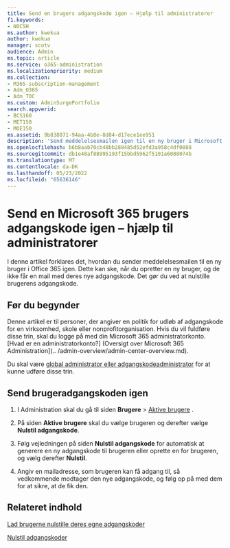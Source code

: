 ```yaml
---
title: Send en brugers adgangskode igen – Hjælp til administratorer
f1.keywords:
- NOCSH
ms.author: kwekua
author: kwekua
manager: scotv
audience: Admin
ms.topic: article
ms.service: o365-administration
ms.localizationpriority: medium
ms.collection:
- M365-subscription-management
- Adm_O365
- Adm_TOC
ms.custom: AdminSurgePortfolio
search.appverid:
- BCS160
- MET150
- MOE150
ms.assetid: 9b838071-94aa-4b8e-8d84-d17ece1ee951
description: 'Send meddelelsesmailen igen til en ny bruger i Microsoft 365 ved at nulstille brugerens adgangskode, hvis brugeren ikke fik den oprindelige mail med den nye adgangskode. '
ms.openlocfilehash: b6b8aab70cb48bb288485d52efd3a958c4df0888
ms.sourcegitcommit: db1e48af88995193f15bbd5962f5101a6088074b
ms.translationtype: MT
ms.contentlocale: da-DK
ms.lasthandoff: 05/23/2022
ms.locfileid: "65636146"
---
```

# <a name="resend-a-microsoft-365-users-password---admin-help"></a>Send en Microsoft 365 brugers adgangskode igen – hjælp til administratorer

I denne artikel forklares det, hvordan du sender meddelelsesmailen til en ny bruger i Office 365 igen. Dette kan ske, når du opretter en ny bruger, og de ikke får en mail med deres nye adgangskode. Det gør du ved at nulstille brugerens adgangskode.

## <a name="before-you-begin"></a>Før du begynder

Denne artikel er til personer, der angiver en politik for udløb af adgangskode for en virksomhed, skole eller nonprofitorganisation. Hvis du vil fuldføre disse trin, skal du logge på med din Microsoft 365 administratorkonto. [Hvad er en administratorkonto?] (Oversigt over Microsoft 365 Administration](.. /admin-overview/admin-center-overview.md).

Du skal være [global administrator eller adgangskodeadministrator](about-admin-roles.md) for at kunne udføre disse trin.

## <a name="resend-user-password"></a>Send brugeradgangskoden igen
  
1. I Administration skal du gå til siden **Brugere** \> <a href="https://go.microsoft.com/fwlink/p/?linkid=834822" target="_blank">Aktive brugere</a> .

2. På siden **Aktive brugere** skal du vælge brugeren og derefter vælge **Nulstil adgangskode**.

3. Følg vejledningen på siden **Nulstil adgangskode** for automatisk at generere en ny adgangskode til brugeren eller oprette en for brugeren, og vælg derefter **Nulstil**.  

4. Angiv en mailadresse, som brugeren kan få adgang til, så vedkommende modtager den nye adgangskode, og følg op på med dem for at sikre, at de fik den.

## <a name="related-content"></a>Relateret indhold

[Lad brugerne nulstille deres egne adgangskoder](../add-users/let-users-reset-passwords.md)

[Nulstil adgangskoder](../add-users/reset-passwords.md)